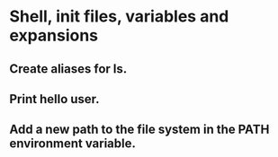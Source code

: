 # Shell, init files, variables and expansions
## Create aliases for ls.
## Print hello user.
## Add a new path to the file system in the PATH environment variable.
